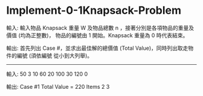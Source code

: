 # Implement-0-1Knapsack-Problem


輸入:
輸入物品 Knapsack 重量 W 及物品總數 n ，接著分別是各項物品的重量及價值 (均為正整數)，
物品的編號由 1 開始。Knapsack 重量為 0 時代表結束。


輸出:
首先列出 Case #，並求出最佳解的總價值 (Total Value)，同時列出取走物件的編號 (須依編號
從小到大列舉)。

--------------------------------------------------------------------------------

輸入:
50
3
10 60
20 100
30 120
0

輸出:
Case #1
Total Value = 220
Items
2
3
